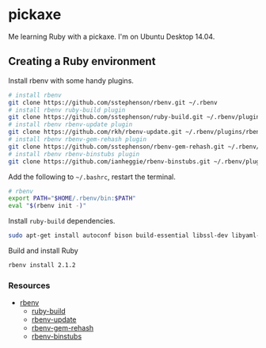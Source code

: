 pickaxe
=======

Me learning Ruby with a pickaxe. I'm on Ubuntu Desktop 14.04.

## Creating a Ruby environment

Install rbenv with some handy plugins.

```bash
# install rbenv
git clone https://github.com/sstephenson/rbenv.git ~/.rbenv
# install rbenv ruby-build plugin
git clone https://github.com/sstephenson/ruby-build.git ~/.rbenv/plugins/ruby-build
# install rbenv rbenv-update plugin
git clone https://github.com/rkh/rbenv-update.git ~/.rbenv/plugins/rbenv-update
# install rbenv rbenv-gem-rehash plugin
git clone https://github.com/sstephenson/rbenv-gem-rehash.git ~/.rbenv/plugins/rbenv-gem-rehash
# install rbenv rbenv-binstubs plugin
git clone https://github.com/ianheggie/rbenv-binstubs.git ~/.rbenv/plugins/rbenv-binstubs
```

Add the following to `~/.bashrc`, restart the terminal.

```bash
# rbenv
export PATH="$HOME/.rbenv/bin:$PATH"
eval "$(rbenv init -)"
```

Install `ruby-build` dependencies.

```bash
sudo apt-get install autoconf bison build-essential libssl-dev libyaml-dev libreadline6 libreadline6-dev zlib1g zlib1g-dev
```

Build and install Ruby

```bash
rbenv install 2.1.2
```

### Resources
* [rbenv](https://github.com/sstephenson/rbenv)
  * [ruby-build](https://github.com/sstephenson/ruby-build)
  * [rbenv-update](https://github.com/rkh/rbenv-update)
  * [rbenv-gem-rehash](https://github.com/sstephenson/rbenv-gem-rehash)
  * [rbenv-binstubs](https://github.com/ianheggie/rbenv-binstubs)
